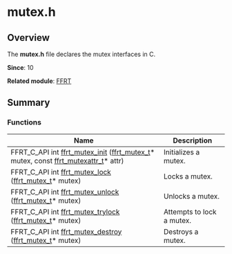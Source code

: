 # mutex.h


## Overview

The **mutex.h** file declares the mutex interfaces in C.

**Since**: 10

**Related module**: [FFRT](_f_f_r_t.md)


## Summary


### Functions

| Name| Description| 
| -------- | -------- |
| FFRT_C_API int [ffrt_mutex_init](_f_f_r_t.md#ffrt_mutex_init) ([ffrt_mutex_t](ffrt__mutex__t.md)\* mutex, const [ffrt_mutexattr_t](ffrt__mutexattr__t.md)\* attr) | Initializes a mutex. | 
| FFRT_C_API int [ffrt_mutex_lock](_f_f_r_t.md#ffrt_mutex_lock) ([ffrt_mutex_t](ffrt__mutex__t.md)\* mutex) | Locks a mutex. | 
| FFRT_C_API int [ffrt_mutex_unlock](_f_f_r_t.md#ffrt_mutex_unlock) ([ffrt_mutex_t](ffrt__mutex__t.md)\* mutex) | Unlocks a mutex. | 
| FFRT_C_API int [ffrt_mutex_trylock](_f_f_r_t.md#ffrt_mutex_trylock) ([ffrt_mutex_t](ffrt__mutex__t.md)\* mutex) | Attempts to lock a mutex. | 
| FFRT_C_API int [ffrt_mutex_destroy](_f_f_r_t.md#ffrt_mutex_destroy) ([ffrt_mutex_t](ffrt__mutex__t.md)\* mutex) | Destroys a mutex. | 

